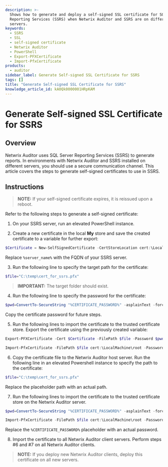 ```yaml
---
description: >-
  Shows how to generate and deploy a self-signed SSL certificate for SQL Server
  Reporting Services (SSRS) when Netwrix Auditor and SSRS are on different
  servers.
keywords:
  - SSRS
  - SSL
  - self-signed certificate
  - Netwrix Auditor
  - PowerShell
  - Export-PFXCertificate
  - Import-PfxCertificate
products:
  - auditor
sidebar_label: Generate Self-signed SSL Certificate for SSRS
tags: []
title: "Generate Self-signed SSL Certificate for SSRS"
knowledge_article_id: kA0Qk0000001HRpKAM
---
```


# Generate Self-signed SSL Certificate for SSRS

## Overview

Netwrix Auditor uses SQL Server Reporting Services (SSRS) to generate reports. In environments with Netwrix Auditor and SSRS installed on different servers, you should use a secure communication channel. This article covers the steps to generate self-signed certificates to use in SSRS.

## Instructions

> **NOTE:** If your self-signed certificate expires, it is reissued upon a reboot.

Refer to the following steps to generate a self-signed certificate:

1. On your SSRS server, run an elevated PowerShell instance.

2. Create a new certificate in the local **My** store and save the created certificate to a variable for further export:

```powershell
$Certificate = New-SelfSignedCertificate -CertStoreLocation cert:\LocalMachine\My -dnsname "%server_name%""
```

Replace `%server_name%` with the FQDN of your SSRS server.

3. Run the following line to specify the target path for the certificate:

```powershell
$file="C:\temp\cert_for_ssrs.pfx"
```

> **IMPORTANT:** The target folder should exist.

4. Run the following line to specify the password for the certificate:

```powershell
$pwd=ConvertTo-SecureString "%CERTIFICATE_PASSWORD%" -asplainText -force
```

Copy the certificate password for future steps.

5. Run the following lines to import the certificate to the trusted certificate store. Export the certificate using the previously created variable:

```powershell
Export-PFXCertificate -Cert $Certificate -FilePath $file -Password $pwd
```

```powershell
Import-PfxCertificate -FilePath $file cert:\LocalMachine\root -Password $pwd
```

6. Copy the certificate file to the Netwrix Auditor host server. Run the following line in an elevated Powershell instance to specify the path to the certificate:

```powershell
$file="C:\temp\cert_for_ssrs.pfx"
```

Replace the placeholder path with an actual path.

7. Run the following lines to import the certificate to the trusted certificate store on the Netwrix Auditor server.

```powershell
$pwd=ConvertTo-SecureString "%CERTIFICATE_PASSWORD%" -asplainText -force
```

```powershell
Import-PfxCertificate -FilePath $file cert:\LocalMachine\root -Password $pwd
```

Replace the `%CERTIFICATE_PASSWORD%` placeholder with an actual password.

8. Import the certificate to all Netwrix Auditor client servers. Perform steps #6 and #7 on all Netwrix Auditor clients.

> **NOTE:** If you deploy new Netwrix Auditor clients, deploy this certificate on all new servers.
